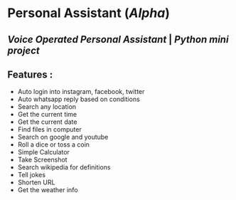 # Personal Assistant (*Alpha*)

## *Voice Operated Personal Assistant* | *Python mini project*


## Features :

* Auto login into instagram, facebook, twitter
* Auto whatsapp reply based on conditions
* Search any location
* Get the current time
* Get the current date
* Find files in computer
* Search on google and youtube
* Roll a dice or toss a coin
* Simple Calculator
* Take Screenshot
* Search wikipedia for definitions
* Tell jokes
* Shorten URL
* Get the weather info
